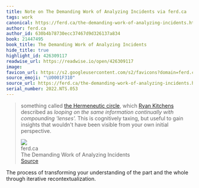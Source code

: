 ```yaml
---
title: Note on The Demanding Work of Analyzing Incidents via ferd.ca
tags: work
canonical: https://ferd.ca/the-demanding-work-of-analyzing-incidents.html
author: ferd.ca
author_id: 630b4b78730ecc37467d9d326137a834
book: 21447495
book_title: The Demanding Work of Analyzing Incidents
hide_title: true
highlight_id: 426309117
readwise_url: https://readwise.io/open/426309117
image:
favicon_url: https://s2.googleusercontent.com/s2/favicons?domain=ferd.ca
source_emoji: "\U0001F310"
source_url: https://ferd.ca/the-demanding-work-of-analyzing-incidents.html#:~:text=something%20called,own%20initial%20perspective.
serial_number: 2022.NTS.053
---
```

> something called [the Hermeneutic circle](https://en.wikipedia.org/wiki/Hermeneutic_circle), which [Ryan Kitchens](https://twitter.com/this_hits_home) described as *looping on the same information continually with compounding 'lenses'.* This is cognitively taxing, but useful to gain insights that wouldn't have been visible from your own initial perspective.
> <div class="quoteback-footer"><div class="quoteback-avatar"><img class="mini-favicon" src="https://s2.googleusercontent.com/s2/favicons?domain=ferd.ca"></div><div class="quoteback-metadata"><div class="metadata-inner"><span style="display:none">FROM:</span><div aria-label="ferd.ca" class="quoteback-author"> ferd.ca</div><div aria-label="The Demanding Work of Analyzing Incidents" class="quoteback-title"> The Demanding Work of Analyzing Incidents</div></div></div><div class="quoteback-backlink"><a target="_blank" aria-label="go to the full text of this quotation" rel="noopener" href="https://ferd.ca/the-demanding-work-of-analyzing-incidents.html#:~:text=something%20called,own%20initial%20perspective." class="quoteback-arrow"> Source</a></div></div>

The process of transforming your understanding of the part and the whole through iterative recontextualization.